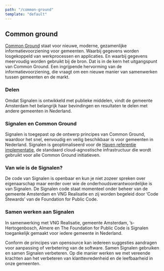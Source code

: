 ```yaml
---
path: "/common-ground"
template: "default"
---
```


## Common ground

[Common Ground](https://www.commonground.nl) staat voor nieuwe, moderne, gezamenlijke informatievoorziening voor gemeenten. Waarbij gegevens worden losgekoppeld van werkprocessen en applicaties. En waarbij gegevens meervoudig worden gebruikt bij de bron. Dat is in de kern het uitgangspunt van Common Ground. Een ingrijpende hervorming van de informatievoorziening, die vraagt om een nieuwe manier van samenwerken tussen gemeenten en de markt.

### Delen

Omdat Signalen is ontwikkeld met publieke middelen, vindt de gemeente Amsterdam het belangrijk haar bevindingen en resultaten te delen met andere gemeenten in Nederland.

### Signalen en Common Ground

Signalen is toegepast op de ontwerp principes van Common Ground, waardoor het snel, eenvoudig en veilig beschikbaar is voor gemeenten in Nederland. Signalen is geoptimaliseerd voor de [Haven referentie implementatie](https://haven.commonground.nl), de standaard cloud-agnostische infrastructuur die wordt gebruikt voor alle Common Ground initiatieven.

### Van wie is de Signalen?

De code van Signalen is openbaar en kun je niet zozeer spreken over eigenaarschap maar eerder over wie de onderhoudsverantwoordelijke is van Signalen. De Signalen code staat momenteel onder beheer van de gemeente Amsterdam en VNG Realisatie en zij worden begeleid door ‘Code Stewards’ van de Foundation for Public Code.

### Samen werken aan Signalen

In samenwerking met VNG Realisatie, gemeente Amsterdam, ’s-Hertogenbosch, Almere en The Foundation for Public Code is Signalen toegankelijk gemaakt voor iedere gemeente in Nederland.

Conform de principes van opensource kan iedereen suggesties aandragen voor aanpassing of verbetering van de software. Samen Signalen gebruiken en samen Signalen verbeteren. Op die manier werken we met vereende krachten aan het verbeteren van klanttevredenheid en de leefbaarheid in onze gemeenten.
